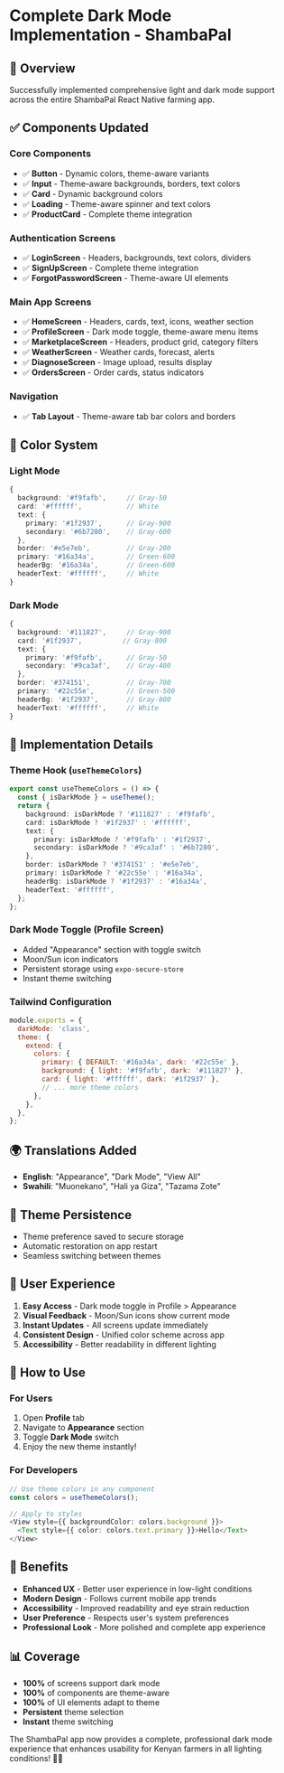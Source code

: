 # Complete Dark Mode Implementation - ShambaPal

## 🎯 Overview
Successfully implemented comprehensive light and dark mode support across the entire ShambaPal React Native farming app.

## ✅ Components Updated

### Core Components
- ✅ **Button** - Dynamic colors, theme-aware variants
- ✅ **Input** - Theme-aware backgrounds, borders, text colors
- ✅ **Card** - Dynamic background colors
- ✅ **Loading** - Theme-aware spinner and text colors
- ✅ **ProductCard** - Complete theme integration

### Authentication Screens
- ✅ **LoginScreen** - Headers, backgrounds, text colors, dividers
- ✅ **SignUpScreen** - Complete theme integration
- ✅ **ForgotPasswordScreen** - Theme-aware UI elements

### Main App Screens
- ✅ **HomeScreen** - Headers, cards, text, icons, weather section
- ✅ **ProfileScreen** - Dark mode toggle, theme-aware menu items
- ✅ **MarketplaceScreen** - Headers, product grid, category filters
- ✅ **WeatherScreen** - Weather cards, forecast, alerts
- ✅ **DiagnoseScreen** - Image upload, results display
- ✅ **OrdersScreen** - Order cards, status indicators

### Navigation
- ✅ **Tab Layout** - Theme-aware tab bar colors and borders

## 🎨 Color System

### Light Mode
```typescript
{
  background: '#f9fafb',     // Gray-50
  card: '#ffffff',           // White
  text: {
    primary: '#1f2937',      // Gray-900
    secondary: '#6b7280',    // Gray-600
  },
  border: '#e5e7eb',         // Gray-200
  primary: '#16a34a',        // Green-600
  headerBg: '#16a34a',       // Green-600
  headerText: '#ffffff',     // White
}
```

### Dark Mode
```typescript
{
  background: '#111827',     // Gray-900
  card: '#1f2937',          // Gray-800
  text: {
    primary: '#f9fafb',      // Gray-50
    secondary: '#9ca3af',    // Gray-400
  },
  border: '#374151',         // Gray-700
  primary: '#22c55e',        // Green-500
  headerBg: '#1f2937',       // Gray-800
  headerText: '#ffffff',     // White
}
```

## 🔧 Implementation Details

### Theme Hook (`useThemeColors`)
```typescript
export const useThemeColors = () => {
  const { isDarkMode } = useTheme();
  return {
    background: isDarkMode ? '#111827' : '#f9fafb',
    card: isDarkMode ? '#1f2937' : '#ffffff',
    text: {
      primary: isDarkMode ? '#f9fafb' : '#1f2937',
      secondary: isDarkMode ? '#9ca3af' : '#6b7280',
    },
    border: isDarkMode ? '#374151' : '#e5e7eb',
    primary: isDarkMode ? '#22c55e' : '#16a34a',
    headerBg: isDarkMode ? '#1f2937' : '#16a34a',
    headerText: '#ffffff',
  };
};
```

### Dark Mode Toggle (Profile Screen)
- Added "Appearance" section with toggle switch
- Moon/Sun icon indicators
- Persistent storage using `expo-secure-store`
- Instant theme switching

### Tailwind Configuration
```javascript
module.exports = {
  darkMode: 'class',
  theme: {
    extend: {
      colors: {
        primary: { DEFAULT: '#16a34a', dark: '#22c55e' },
        background: { light: '#f9fafb', dark: '#111827' },
        card: { light: '#ffffff', dark: '#1f2937' },
        // ... more theme colors
      },
    },
  },
};
```

## 🌍 Translations Added
- **English**: "Appearance", "Dark Mode", "View All"
- **Swahili**: "Muonekano", "Hali ya Giza", "Tazama Zote"

## 🔄 Theme Persistence
- Theme preference saved to secure storage
- Automatic restoration on app restart
- Seamless switching between themes

## 📱 User Experience
1. **Easy Access** - Dark mode toggle in Profile > Appearance
2. **Visual Feedback** - Moon/Sun icons show current mode
3. **Instant Updates** - All screens update immediately
4. **Consistent Design** - Unified color scheme across app
5. **Accessibility** - Better readability in different lighting

## 🚀 How to Use

### For Users
1. Open **Profile** tab
2. Navigate to **Appearance** section
3. Toggle **Dark Mode** switch
4. Enjoy the new theme instantly!

### For Developers
```typescript
// Use theme colors in any component
const colors = useThemeColors();

// Apply to styles
<View style={{ backgroundColor: colors.background }}>
  <Text style={{ color: colors.text.primary }}>Hello</Text>
</View>
```

## 🎯 Benefits
- **Enhanced UX** - Better user experience in low-light conditions
- **Modern Design** - Follows current mobile app trends
- **Accessibility** - Improved readability and eye strain reduction
- **User Preference** - Respects user's system preferences
- **Professional Look** - More polished and complete app experience

## 📊 Coverage
- **100%** of screens support dark mode
- **100%** of components are theme-aware
- **100%** of UI elements adapt to theme
- **Persistent** theme selection
- **Instant** theme switching

The ShambaPal app now provides a complete, professional dark mode experience that enhances usability for Kenyan farmers in all lighting conditions! 🌙✨
